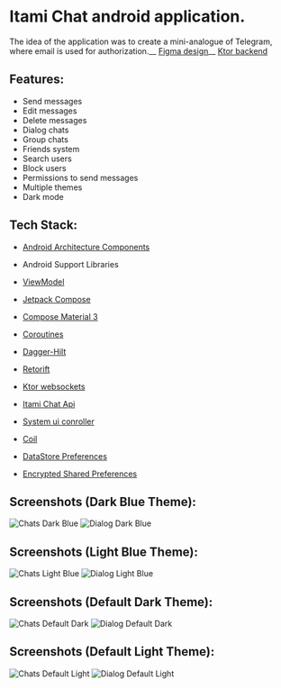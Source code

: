 # Itami Chat android application.

The idea of the application was to create a mini-analogue of Telegram, 
where email is used for authorization.__
[Figma design](https://www.figma.com/file/Ls3lAJun9m7hCLMaPLQWrF/Itami-Chat?type=design&node-id=0%3A1&mode=design&t=vrFCl8PtCovoI9ZP-1)__
[Ktor backend](https://github.com/ItamiOWM/ktor-itami-chat)

## Features:
 - Send messages
 - Edit messages
 - Delete messages
 - Dialog chats
 - Group chats
 - Friends system
 - Search users
 - Block users
 - Permissions to send messages
 - Multiple themes
 - Dark mode

## Tech Stack:

 - [Android Architecture Components](https://developer.android.com/topic/architecture)
 
 - Android Support Libraries
 
 - [ViewModel](https://developer.android.com/topic/libraries/architecture/viewmodel)

 - [Jetpack Compose](https://developer.android.com/jetpack/compose/documentation)

 - [Compose Material 3](https://developer.android.com/jetpack/androidx/releases/compose-material3)
 
 - [Coroutines](https://developer.android.com/kotlin/coroutines)

 - [Dagger-Hilt](https://developer.android.com/training/dependency-injection/hilt-android)
 
 - [Retorift](https://square.github.io/retrofit/)
  
 - [Ktor websockets](https://ktor.io/docs/websocket-client.html)

 - [Itami Chat Api](https://github.com/ItamiOWM/ktor-itami-chat)
 
 - [System ui conroller](https://google.github.io/accompanist/systemuicontroller/)

 - [Coil](https://coil-kt.github.io/coil/compose/)
 
 - [DataStore Preferences](https://developer.android.com/topic/libraries/architecture/datastore)

 - [Encrypted Shared Preferences](https://developer.android.com/reference/androidx/security/crypto/EncryptedSharedPreferences)


## Screenshots (Dark Blue Theme):
  ![Chats Dark Blue](https://github.com/ItamiOWM/android-itami-chat/blob/master/art/dark_blue/chats_dark_blue.jpg)
  ![Dialog Dark Blue](https://github.com/ItamiOWM/android-itami-chat/blob/master/art/dark_blue/dialog_dark_blue.jpg)

## Screenshots (Light Blue Theme):
  ![Chats Light Blue](https://github.com/ItamiOWM/android-itami-chat/blob/master/art/light_blue/chats_light_blue.jpg)
  ![Dialog Light Blue](https://github.com/ItamiOWM/android-itami-chat/blob/master/art/light_blue/dialog_light_blue.jpg)

## Screenshots (Default Dark Theme):
  ![Chats Default Dark](https://github.com/ItamiOWM/android-itami-chat/blob/master/art/default_dark/chats_default_dark.jpg)
  ![Dialog Default Dark](https://github.com/ItamiOWM/android-itami-chat/blob/master/art/default_dark/dilaog_default_dark.jpg)

## Screenshots (Default Light Theme):
  ![Chats Default Light](https://github.com/ItamiOWM/android-itami-chat/blob/master/art/default_light/chats_default_light.jpg)
  ![Dialog Default Light](https://github.com/ItamiOWM/android-itami-chat/blob/master/art/default_light/dialog_default_light.jpg)
